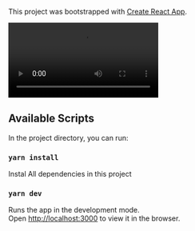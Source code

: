 This project was bootstrapped with [Create React App](https://github.com/facebook/create-react-app).

![Project Preview](./src/demo-video.mov)

## Available Scripts

In the project directory, you can run:

### `yarn install`

Instal All dependencies in this project

### `yarn dev`

Runs the app in the development mode.<br />
Open [http://localhost:3000](http://localhost:3000) to view it in the browser.
